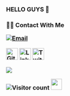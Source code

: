 ### HELLO GUYS 👋

<!--<img align='right' src="https://media.giphy.com/media/M9gbBd9nbDrOTu1Mqx/giphy.gif" width="230">


 
<code><img height="20" src="https://raw.githubusercontent.com/github/explore/80688e429a7d4ef2fca1e82350fe8e3517d3494d/topics/dart/dart.png"></code>
<code><img height="20" src="https://raw.githubusercontent.com/github/explore/80688e429a7d4ef2fca1e82350fe8e3517d3494d/topics/flutter/flutter.png"></code>
<code><img height="20" src="https://raw.githubusercontent.com/github/explore/80688e429a7d4ef2fca1e82350fe8e3517d3494d/topics/firebase/firebase.png"></code>




<hr>











<br><br>



<hr>
-->


<h3> 🤝🏻 Contact With Me
<br>



<p align="center">








  <p align="left">
    <a href="mailto:aydemirerdemomer@gmail.com"><img alt="Email" src="https://img.shields.io/badge/Email-aydemirerdemomer@gmail.com-blue?style=flat-square&logo=gmail"></a>

  <a href="https://github.com/aydemiromer"><img alt="GitHub" title="GitHub" height="32" width="32" src="https://raw.githubusercontent.com/peterthehan/peterthehan/master/assets/github.svg"></a>
  <a href="https://linkedin.com/in/ömererdemaydemir"><img alt="LinkedIn" title="LinkedIn" height="32" width="32" src="https://raw.githubusercontent.com/peterthehan/peterthehan/master/assets/linkedin.svg"></a>
  <a href="https://twitter.com/aydemireo"><img alt="Twitter" title="Twitter" height="32" width="32" src="https://raw.githubusercontent.com/peterthehan/peterthehan/master/assets/twitter.svg"></a>
  

</p>



<img src="https://raw.githubusercontent.com/aydemiromer/aydemiromer/output/github-contribution-grid-snake.svg" />

![Visitor count](https://visitor-badge.laobi.icu/badge?page_id=aydemiromer.aydemiromer)   <img src="https://media.giphy.com/media/dxn6fRlTIShoeBr69N/giphy.gif" width="30">







